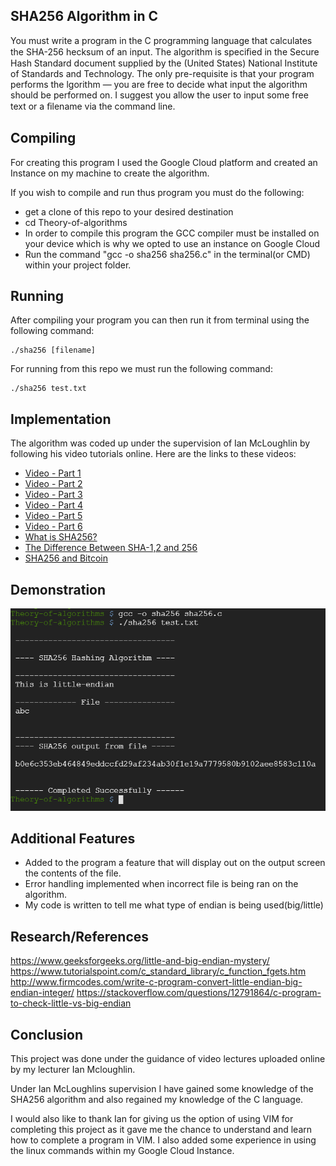 ## SHA256 Algorithm in C
You must write a program in the C programming language that calculates the SHA-256 hecksum of an input. The algorithm is speciﬁed in the Secure Hash Standard
document supplied by the (United States) National Institute of Standards and Technology. The only pre-requisite is that your program performs the lgorithm — you are free to decide what input the algorithm should be performed on. I suggest you allow the user to input some free text or a ﬁlename via the
command line.

## Compiling
For creating this program I used the Google Cloud platform and created an
Instance on my machine to create the algorithm.

If you wish to compile and run thus program you must do the following:
- get a clone of this repo to your desired destination
- cd Theory-of-algorithms
- In order to compile this program the GCC compiler must be installed on your
  device which is why we opted to use an instance on Google Cloud
- Run the command "gcc -o sha256 sha256.c" in the terminal(or CMD) within your
  project folder.

## Running
After compiling your program you can then run it from terminal using the
following command:
```
./sha256 [filename]
```
For running from this repo we must run the following command:

```
./sha256 test.txt
```

## Implementation
The algorithm was coded up under the supervision of Ian McLoughlin by following his video tutorials online.
Here are the links to these videos:
* [Video - Part 1](https://web.microsoftstream.com/video/db7c03be-5902-4575-9629-34d176ff1366)
* [Video - Part 2](https://web.microsoftstream.com/video/2a86a2ac-aafb-46e0-a278-a3faa1d13cbf)
* [Video - Part 3](https://web.microsoftstream.com/video/78dc0c8d-a017-48c8-99da-0714866f35cb)
* [Video - Part 4](https://web.microsoftstream.com/video/9daaf80b-9c4c-4fdc-9ef6-159e0e4ccc13)
* [Video - Part 5](https://web.microsoftstream.com/video/200e71ec-1dc1-47a4-9de8-6f58781e3f38) 
* [Video - Part 6](https://web.microsoftstream.com/video/f823809a-d8df-4e12-b243-e1f8ed76b93f)
* [What is SHA256?](https://www.hashgains.com/wiki/s/what-is-sha-256)
* [The Difference Between SHA-1,2 and 256](https://www.thesslstore.com/blog/difference-sha-1-sha-2-sha-256-hash-algorithms)
* [SHA256 and Bitcoin](https://www.mycryptopedia.com/sha-256-related-bitcoin)

## Demonstration
<img src="images/Demo.png" alt="Demo"/>

## Additional Features
- Added to the program a feature that will display out on the output screen the
  contents of the file.
- Error handling implemented when incorrect file is being ran on the algorithm.
- My code is written to tell me what type of endian is being used(big/little)

## Research/References
https://www.geeksforgeeks.org/little-and-big-endian-mystery/
https://www.tutorialspoint.com/c_standard_library/c_function_fgets.htm
http://www.firmcodes.com/write-c-program-convert-little-endian-big-endian-integer/
https://stackoverflow.com/questions/12791864/c-program-to-check-little-vs-big-endian

## Conclusion
This project was done under the guidance of video lectures uploaded online by
my lecturer Ian Mcloughlin.

Under Ian McLoughlins supervision I have gained some knowledge of the SHA256
algorithm and also regained my knowledge of the C language.

I would also like to thank Ian for giving us the option of using VIM for
completing this project as it gave me the chance to understand and learn how to
complete a program in VIM. I also added some experience in using the linux
commands within my Google Cloud Instance.


